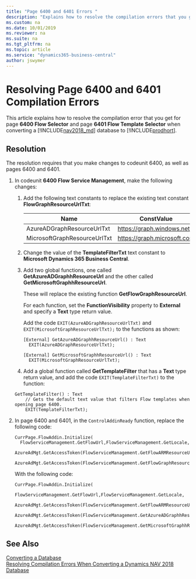 ```yaml
---
title: "Page 6400 and 6401 Errors "
description: "Explains how to resolve the compilation errors that you get forPage 6400 and 6401 when converting a database from Dynamics NAV to Business Central."
ms.custom: na
ms.date: 10/01/2019
ms.reviewer: na
ms.suite: na
ms.tgt_pltfrm: na
ms.topic: article
ms.service: "dynamics365-business-central"
author: jswymer
---
```

# Resolving Page 6400 and 6401 Compilation Errors 
This article explains how to resolve the compilation error that you get for page **6400 Flow Selector** and page **6401 Flow Template Selector** when converting a [!INCLUDE[nav2018_md](../developer/includes/nav2018_md.md)] database to  [!INCLUDE[prodhort](../developer/includes/prodshort.md)].

## Resolution

The resolution requires that you make changes to codeunit 6400, as well as pages 6400 and 6401.

1. In codeunit **6400 Flow Service Management**, make the following changes:

   
   1. Add the following text constants to replace the existing text constant **FlowGraphResourceUrlTxt**:
    
      |Name|ConstValue|
      |----|----------|
      |AzureADGraphResourceUrlTxt|https://graph.windows.net|
      |MicrosoftGraphResourceUrlTxt|https://graph.microsoft.com| 	

   2. Change the value of the **TemplateFilterTxt** text constant to **Microsoft Dynamics 365 Business Central**. 

   3. Add two global functions, one called **GetAzureADGraphhResourceUrl** and the other called **GetMicrosoftGraphhResourceUrl**. 
   
      These will replace the existing function **GetFlowGraphResourceUrl**.
    
      For each function, set the **FunctionVisibility** property to **External** and specify a **Text** type return value. 
          
      Add the code `EXIT(AzureADGraphResourceUrlTxt)` and `EXIT(MicrosoftGraphResourceUrlTxt);` to the functions as shown:

      ```
      [External] GetAzureADGraphhResourceUrl() : Text
        EXIT(AzureADGraphResourceUrlTxt);
  
      [External] GetMicrosoftGraphhResourceUrl() : Text
        EXIT(MicrosoftGraphResourceUrlTxt);
      ```
    4. Add a global function called **GetTemplateFilter** that has a **Text** type return value, and add the code `EXIT(TemplateFilterTxt)` to the function:

      ```
      GetTemplateFilter() : Text
          // Gets the default text value that filters Flow templates when opening page 6400.
          EXIT(TemplateFilterTxt);
      ```
2. In page 6400 and 6401, in the `ControlAddinReady` function, replace the following code:

    ``` 
    CurrPage.FlowAddin.Initialize(
      FlowServiceManagement.GetFlowUrl,FlowServiceManagement.GetLocale,
      AzureAdMgt.GetAccessToken(FlowServiceManagement.GetFlowARMResourceUrl,FlowServiceManagement.GetFlowResourceName,FALSE),
      AzureAdMgt.GetAccessToken(FlowServiceManagement.GetFlowGraphResourceUrl,FlowServiceManagement.GetFlowResourceName,FALSE));
    ```
    
    With the following code:
    
    ```
    CurrPage.FlowAddin.Initialize(
            FlowServiceManagement.GetFlowUrl,FlowServiceManagement.GetLocale,
            AzureAdMgt.GetAccessToken(FlowServiceManagement.GetFlowARMResourceUrl,FlowServiceManagement.GetFlowResourceName,FALSE),
            AzureAdMgt.GetAccessToken(FlowServiceManagement.GetAzureADGraphhResourceUrl,FlowServiceManagement.GetFlowResourceName,FALSE),
            AzureAdMgt.GetAccessToken(FlowServiceManagement.GetMicrosoftGraphhResourceUrl,FlowServiceManagement.GetFlowResourceName,FALSE));
    ```
    


## See Also  
 [Converting a Database](Converting-a-Database.md)  
 [Resolving Compilation Errors When Converting a Dynamics NAV 2018 Database](Resolve-Compile-Errors-When-Converting-Dynamics-NAV-2018-Database.md)  
